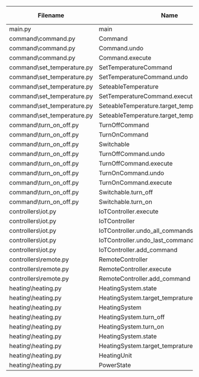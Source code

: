 
| Filename | Name | Type | Start:End Line | Complexity | Clasification |
| -------- | ---- | ---- | -------------- | ---------- | ------------- |
| main.py | main | F | 5:5 | 9 | B |
| command\command.py | Command | C | 7:17 | 2 | A |
| command\command.py | Command.undo | M | 15:17 | 1 | A |
| command\command.py | Command.execute | M | 11:13 | 1 | A |
| command\set_temperature.py | SetTemperatureCommand | C | 18:30 | 3 | A |
| command\set_temperature.py | SetTemperatureCommand.undo | M | 27:30 | 2 | A |
| command\set_temperature.py | SeteableTemperature | C | 7:15 | 2 | A |
| command\set_temperature.py | SetTemperatureCommand.execute | M | 23:25 | 1 | A |
| command\set_temperature.py | SeteableTemperature.target_temprature_in_celcius | M | 13:15 | 1 | A |
| command\set_temperature.py | SeteableTemperature.target_temprature_in_celcius | M | 9:11 | 1 | A |
| command\turn_on_off.py | TurnOffCommand | C | 24:30 | 2 | A |
| command\turn_on_off.py | TurnOnCommand | C | 15:21 | 2 | A |
| command\turn_on_off.py | Switchable | C | 6:12 | 2 | A |
| command\turn_on_off.py | TurnOffCommand.undo | M | 29:30 | 1 | A |
| command\turn_on_off.py | TurnOffCommand.execute | M | 26:27 | 1 | A |
| command\turn_on_off.py | TurnOnCommand.undo | M | 20:21 | 1 | A |
| command\turn_on_off.py | TurnOnCommand.execute | M | 17:18 | 1 | A |
| command\turn_on_off.py | Switchable.turn_off | M | 11:12 | 1 | A |
| command\turn_on_off.py | Switchable.turn_on | M | 8:9 | 1 | A |
| controllers\iot.py | IoTController.execute | M | 19:26 | 3 | A |
| controllers\iot.py | IoTController | C | 11:34 | 3 | A |
| controllers\iot.py | IoTController.undo_all_commands | M | 32:34 | 2 | A |
| controllers\iot.py | IoTController.undo_last_command | M | 28:30 | 1 | A |
| controllers\iot.py | IoTController.add_command | M | 16:17 | 1 | A |
| controllers\remote.py | RemoteController | C | 10:21 | 3 | A |
| controllers\remote.py | RemoteController.execute | M | 17:21 | 2 | A |
| controllers\remote.py | RemoteController.add_command | M | 14:15 | 1 | A |
| heating\heating.py | HeatingSystem.state | M | 37:41 | 2 | A |
| heating\heating.py | HeatingSystem.target_temprature_in_celcius | M | 27:31 | 2 | A |
| heating\heating.py | HeatingSystem | C | 17:47 | 2 | A |
| heating\heating.py | HeatingSystem.turn_off | M | 46:47 | 1 | A |
| heating\heating.py | HeatingSystem.turn_on | M | 43:44 | 1 | A |
| heating\heating.py | HeatingSystem.state | M | 33:35 | 1 | A |
| heating\heating.py | HeatingSystem.target_temprature_in_celcius | M | 23:25 | 1 | A |
| heating\heating.py | HeatingUnit | C | 10:14 | 1 | A |
| heating\heating.py | PowerState | C | 5:7 | 1 | A |

